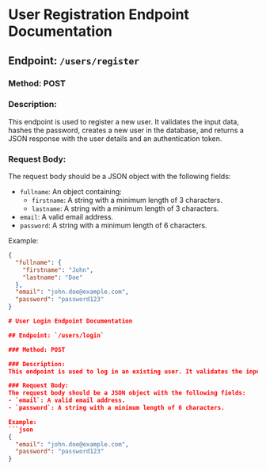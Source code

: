 # User Registration Endpoint Documentation

## Endpoint: `/users/register`

### Method: POST

### Description:
This endpoint is used to register a new user. It validates the input data, hashes the password, creates a new user in the database, and returns a JSON response with the user details and an authentication token.

### Request Body:
The request body should be a JSON object with the following fields:
- `fullname`: An object containing:
  - `firstname`: A string with a minimum length of 3 characters.
  - `lastname`: A string with a minimum length of 3 characters.
- `email`: A valid email address.
- `password`: A string with a minimum length of 6 characters.

Example:
```json
{
  "fullname": {
    "firstname": "John",
    "lastname": "Doe"
  },
  "email": "john.doe@example.com",
  "password": "password123"
}

# User Login Endpoint Documentation

## Endpoint: `/users/login`

### Method: POST

### Description:
This endpoint is used to log in an existing user. It validates the input data, checks the user's credentials, and returns a JSON response with an authentication token and user details if the credentials are valid.

### Request Body:
The request body should be a JSON object with the following fields:
- `email`: A valid email address.
- `password`: A string with a minimum length of 6 characters.

Example:
```json
{
  "email": "john.doe@example.com",
  "password": "password123"
}